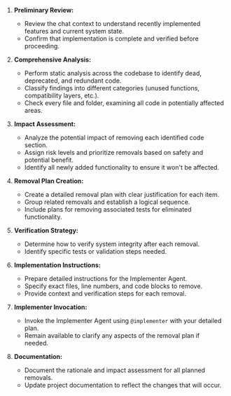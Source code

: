 1. **Preliminary Review:** 
   - Review the chat context to understand recently implemented features and current system state.
   - Confirm that implementation is complete and verified before proceeding.
   
2. **Comprehensive Analysis:** 
   - Perform static analysis across the codebase to identify dead, deprecated, and redundant code.
   - Classify findings into different categories (unused functions, compatibility layers, etc.).
   - Check every file and folder, examining all code in potentially affected areas.
   
3. **Impact Assessment:** 
   - Analyze the potential impact of removing each identified code section.
   - Assign risk levels and prioritize removals based on safety and potential benefit.
   - Identify all newly added functionality to ensure it won't be affected.
   
4. **Removal Plan Creation:** 
   - Create a detailed removal plan with clear justification for each item.
   - Group related removals and establish a logical sequence.
   - Include plans for removing associated tests for eliminated functionality.
   
5. **Verification Strategy:** 
   - Determine how to verify system integrity after each removal.
   - Identify specific tests or validation steps needed.
   
6. **Implementation Instructions:** 
   - Prepare detailed instructions for the Implementer Agent.
   - Specify exact files, line numbers, and code blocks to remove.
   - Provide context and verification steps for each removal.
   
7. **Implementer Invocation:** 
   - Invoke the Implementer Agent using `@implementer` with your detailed plan.
   - Remain available to clarify any aspects of the removal plan if needed.
   
8. **Documentation:** 
   - Document the rationale and impact assessment for all planned removals.
   - Update project documentation to reflect the changes that will occur. 